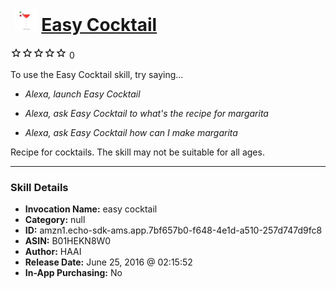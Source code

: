 # &nbsp;<img src="skill_icon" alt="Easy Cocktail icon" width="36"> [Easy Cocktail](http://alexa.amazon.com/#skills/amzn1.echo-sdk-ams.app.7bf657b0-f648-4e1d-a510-257d747d9fc8)
![0 stars](../../images/ic_star_border_black_18dp_1x.png)![0 stars](../../images/ic_star_border_black_18dp_1x.png)![0 stars](../../images/ic_star_border_black_18dp_1x.png)![0 stars](../../images/ic_star_border_black_18dp_1x.png)![0 stars](../../images/ic_star_border_black_18dp_1x.png) 0

To use the Easy Cocktail skill, try saying...

* *Alexa, launch Easy Cocktail*

* *Alexa, ask Easy Cocktail to what's the recipe for margarita*

* *Alexa, ask Easy Cocktail how can I make margarita*

Recipe for cocktails. The skill may not be suitable for all ages.

***

### Skill Details

* **Invocation Name:** easy cocktail
* **Category:** null
* **ID:** amzn1.echo-sdk-ams.app.7bf657b0-f648-4e1d-a510-257d747d9fc8
* **ASIN:** B01HEKN8W0
* **Author:** HAAI
* **Release Date:** June 25, 2016 @ 02:15:52
* **In-App Purchasing:** No
